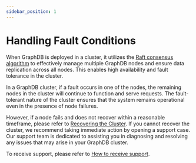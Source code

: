 ```yaml
---
sidebar_position: 1
---
```


# Handling Fault Conditions

When GraphDB is deployed in a cluster, it utilizes the [Raft consensus algorithm](https://raft.github.io/) 
to effectively manage multiple GraphDB nodes and ensure data replication across all nodes. 
This enables high availability and fault tolerance in the cluster.

In a GraphDB cluster, if a fault occurs in one of the nodes, 
the remaining nodes in the cluster will continue to function and serve requests. 
The fault-tolerant nature of the cluster ensures that the system remains operational 
even in the presence of node failures.

However, if a node fails and does not recover within a reasonable timeframe, 
please refer to [Recovering the Cluster](EMER-002). 
If you cannot recover the cluster, we recommend taking immediate action by opening a support case.
Our support team is dedicated to assisting you in diagnosing 
and resolving any issues that may arise in your GraphDB cluster.

To receive support, please refer to [How to receive support](../support/SUP-001). 

